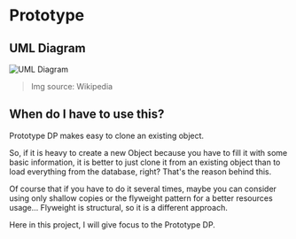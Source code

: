 # Prototype

## UML Diagram
![UML Diagram](https://upload.wikimedia.org/wikipedia/commons/thumb/1/14/Prototype_UML.svg/678px-Prototype_UML.svg.png)

> Img source: Wikipedia

## When do I have to use this?

Prototype DP makes easy to clone an existing object.

So, if it is heavy to create a new Object because you have to fill it with some basic information, it is better to just clone it from an existing object than to load everything from the database, right?
That's the reason behind this.

Of course that if you have to do it several times, maybe you can consider using only shallow copies or the flyweight pattern for a better resources usage...
Flyweight is structural, so it is a different approach.

Here in this project, I will give focus to the Prototype DP. 